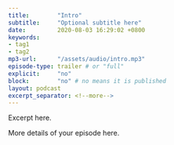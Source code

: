 ```yaml
---
title:        "Intro"
subtitle:     "Optional subtitle here"
date:         2020-08-03 16:29:02 +0800
keywords:
- tag1
- tag2
mp3-url:      "/assets/audio/intro.mp3"
episode-type: trailer # or "full"
explicit:     "no"
block:        "no" # no means it is published
layout: podcast
excerpt_separator: <!--more-->
---
```

Excerpt here.
<!--more-->

More details of your episode here.
